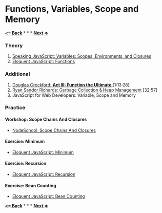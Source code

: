 # Functions, Variables, Scope and Memory

**[<= Back](../01-language-basics/language-basics.md)**		*	*	*	**[Next =>](../03-data-structures/data-structures.md)**

### Theory

1. [Speaking JavaScript: Variables: Scopes, Environments, and Closures](http://speakingjs.com/es5/ch16.html)
1. [Eloquent JavaScript: Functions](http://eloquentjavascript.net/03_functions.html)

### Additional

1. [Douglas Crockford: **Act III: Function the Ultimate** ](https://www.youtube.com/watch?v=ya4UHuXNygM)[1:13:28]
1. [Ryan Sandor Richards: Garbage Collection & Heap Management](http://vimeo.com/45140516) [32:57]
1. JavaScript for Web Developers: Variable, Scope and Memory


### Practice

#### Workshop: Scope Chains And Closures
 
* [NodeSchool: Scope Chains And Closures](https://github.com/jesstelford/scope-chains-closures)

#### Exercise: Minimum

* [Eloquent JavaScript: Minimum](http://eloquentjavascript.net/03_functions.html#h_XTmO7z7MPq)

#### Exercise: Recursion

* [Eloquent JavaScript: Recursion](http://eloquentjavascript.net//03_functions.html#p_iDq2OgBOGw)

#### Exercise: Bean Counting

* [Eloquent JavaScript: Bean Counting](http://eloquentjavascript.net/03_functions.html#h_XTmO7z7MPq)


**[<= Back](../01-language-basics/language-basics.md)**		*	*	*	**[Next =>](../03-data-structures/data-structures.md)**





